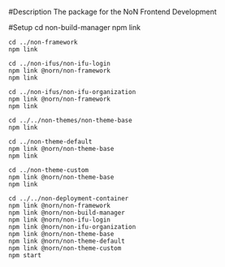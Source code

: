 #Description
The package for the NoN Frontend Development

#Setup
    cd non-build-manager
    npm link 

    cd ../non-framework
    npm link

    cd ../non-ifus/non-ifu-login
    npm link @norn/non-framework
    npm link

    cd ../non-ifus/non-ifu-organization
    npm link @norn/non-framework
    npm link

    cd ../../non-themes/non-theme-base
    npm link

    cd ../non-theme-default
    npm link @norn/non-theme-base
    npm link

    cd ../non-theme-custom
    npm link @norn/non-theme-base
    npm link

    cd ../../non-deployment-container
    npm link @norn/non-framework
    npm link @norn/non-build-manager
    npm link @norn/non-ifu-login
    npm link @norn/non-ifu-organization
    npm link @norn/non-theme-base
    npm link @norn/non-theme-default
    npm link @norn/non-theme-custom
    npm start
